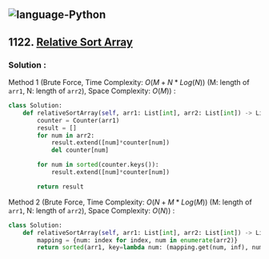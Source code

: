 ![language-Python](https://img.shields.io/badge/Python-ffd43b?style=for-the-badge&logo=PYTHON)
---

## 1122. [Relative Sort Array](https://leetcode.com/problems/relative-sort-array)

### Solution :

Method 1 (Brute Force, Time Complexity: $O(M+N*Log(N))$ (M: length of `arr1`, N: length of `arr2`), Space Complexity: $O(M)$) :
```python
class Solution:
    def relativeSortArray(self, arr1: List[int], arr2: List[int]) -> List[int]:
        counter = Counter(arr1)
        result = []
        for num in arr2:
            result.extend([num]*counter[num])
            del counter[num]

        for num in sorted(counter.keys()):
            result.extend([num]*counter[num])

        return result
```

Method 2 (Brute Force, Time Complexity: $O(N+M*Log(M))$ (M: length of `arr1`, N: length of `arr2`), Space Complexity: $O(N)$) :
```python
class Solution:
    def relativeSortArray(self, arr1: List[int], arr2: List[int]) -> List[int]:
        mapping = {num: index for index, num in enumerate(arr2)}
        return sorted(arr1, key=lambda num: (mapping.get(num, inf), num))
```
